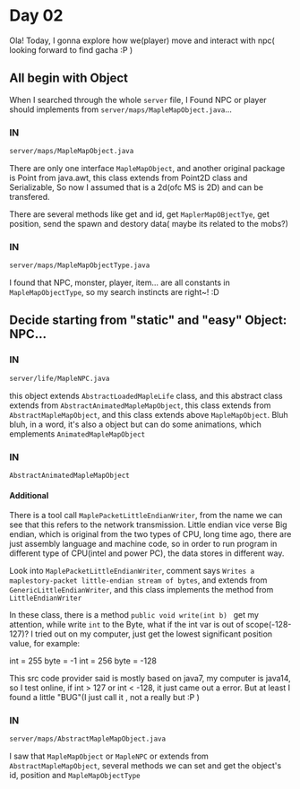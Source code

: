 # Day 02
Ola! Today, I gonna explore how we(player) move and interact with npc( looking forward to find gacha :P )

## All begin with Object

When I searched through the whole `server` file, I Found NPC or player should implements from `server/maps/MapleMapObject.java`...

### IN
```sh
server/maps/MapleMapObject.java
```
There are only one interface `MapleMapObject`, and another original package is Point from java.awt, this class extends from Point2D class and Serializable, So now I assumed that is a 2d(ofc MS is 2D) and can be transfered.

There are several methods like get and id, get `MaplerMapOBjectTye`, get position, send the spawn and destory data( maybe its related to the mobs?)

### IN
```sh
server/maps/MapleMapObjectType.java
```
I found that NPC, monster, player, item... are all constants in `MapleMapObjectType`, so my search instincts are right~! :D

## Decide starting from "static" and "easy" Object: NPC...

### IN
```sh
server/life/MapleNPC.java
```
this object extends `AbstractLoadedMapleLife` class, and this abstract class extends from `AbstractAnimatedMapleMapObject`, this class extends from `AbstractMapleMapObject`, and this class extends above `MapleMapObject`. Bluh bluh, in a word, it's also a object but can do some animations, which emplements `AnimatedMapleMapObject`

### IN
`AbstractAnimatedMapleMapObject` 
#### Additional
There is a tool call `MaplePacketLittleEndianWriter`, from the name we can see that this refers to the network transmission. Little endian vice verse Big endian, which is original from the two types of CPU, long time ago, there are just assembly language and machine code, so in order to run program in different type of CPU(intel and power PC), the data stores in different way.

Look into `MaplePacketLittleEndianWriter`, comment says `Writes a maplestory-packet little-endian stream of bytes`, and extends from `GenericLittleEndianWriter`, and this class implements the method from `LittleEndianWriter`

In these class, there is a method `public void write(int b) ` get my attention, while write `int` to the Byte, what if the 
int var is out of scope(-128-127)? I tried out on my computer, just get the lowest significant position value, for example:

int = 255 byte = -1
int = 256 byte = -128

This src code provider said is mostly based on java7, my computer is java14, so I test online, if int > 127 or int < -128, it just came out a error. But at least I found a little "BUG"(I just call it , not a really but :P )


### IN
```sh
server/maps/AbstractMapleMapObject.java
```
I saw that `MapleMapObject` or `MapleNPC` or extends from `AbstractMapleMapObject`, several methods we can set and get the object's id, position and `MapleMapObjectType`
